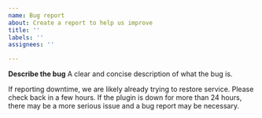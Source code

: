 ```yaml
---
name: Bug report
about: Create a report to help us improve
title: ''
labels: ''
assignees: ''

---
```


**Describe the bug**
A clear and concise description of what the bug is.

If reporting downtime, we are likely already trying to restore service. Please check back in a few hours. If the plugin is down for more than 24 hours, there may be a more serious issue and a bug report may be necessary.
